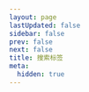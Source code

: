 ```yaml
---
layout: page
lastUpdated: false
sidebar: false
prev: false
next: false
title: 搜索标签
meta:
  hidden: true
---
```


<script setup>
  import TagsPage from "./src/components/TagsPage.vue";
</script>

<TagsPage />
